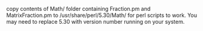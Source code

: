 copy contents of Math/ folder containing Fraction.pm and MatrixFraction.pm to /usr/share/perl/5.30/Math/ for perl scripts to work. You may need to replace 5.30 with version number running on your system.
